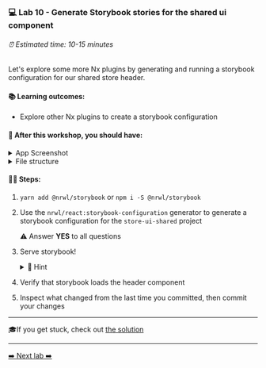 ### 💻 Lab 10 - Generate Storybook stories for the shared ui component

###### ⏰ Estimated time: 10-15 minutes

Let's explore some more Nx plugins by generating and running a storybook configuration for our shared store header.

#### 📚 Learning outcomes:

- Explore other Nx plugins to create a storybook configuration

#### 📲 After this workshop, you should have:

<details>
  <summary>App Screenshot</summary>
  No change in how the app looks!
</details>

<details>
  <summary>File structure</summary>
  <img src="../assets/lab10_directory-structure.png" height="700" alt="lab10 file structure">
</details>

#### 🏋️‍♀️ Steps:

1. `yarn add @nrwl/storybook` or `npm i -S @nrwl/storybook`
2. Use the `nrwl/react:storybook-configuration` generator to generate a storybook configuration for the `store-ui-shared` project

   ⚠️ Answer **YES** to all questions

3. Serve storybook!

   <details>
   <summary>🐳 Hint</summary>

   `nx storybook store-ui-shared`

   </details>

4. Verify that storybook loads the header component
5. Inspect what changed from the last time you committed, then commit your changes

---

🎓If you get stuck, check out [the solution](SOLUTION.md)

---

[➡️ Next lab ➡️](../lab11/LAB.md)
